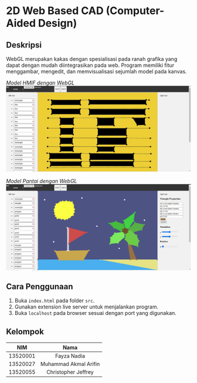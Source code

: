 # 2D Web Based CAD (Computer-Aided Design)

## Deskripsi
WebGL merupakan kakas dengan spesialisasi pada ranah grafika yang dapat dengan mudah diintegrasikan pada web. Program memiliki fitur menggambar, mengedit, dan memvisualisasi sejumlah model pada kanvas. 

<i>Model HMIF dengan WebGL</i>
![HMIF](./image/hmif.jpg)

<i>Model Pantai dengan WebGL</i>
![Pantai](./image/pantai.jpg)

## Cara Penggunaan
1. Buka `index.html` pada folder `src`.
2. Gunakan extension live server untuk menjalankan program.
3. Buka `localhost` pada browser sesuai dengan port yang digunakan.

## Kelompok
|    NIM    |          Nama          |
| :-------: | :--------------------: |
| 13520001  | Fayza Nadia            |
| 13520027  | Muhammad Akmal Arifin  |
| 13520055  | Christopher Jeffrey    |